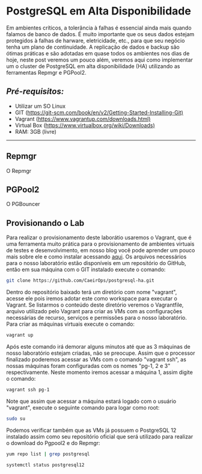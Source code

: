 # PostgreSQL em Alta Disponibilidade

Em ambientes críticos, a tolerância à falhas é essencial ainda mais quando falamos de banco de dados. É muito importante que os seus dados estejam protegidos à falhas de harware, eletricidade, etc., para que seu negócio tenha um plano de continuidade. A replicação de dados e backup são ótimas práticas e são adotadas em quase todos os ambientes nos dias de hoje, neste post veremos um pouco além, veremos aqui como implementar um o cluster de PostgreSQL em alta disponibilidade (HA) utilizando as ferramentas Repmgr e PGPool2.

## *Pré-requisitos:*

* Utilizar um SO Linux
* GIT (<https://git-scm.com/book/en/v2/Getting-Started-Installing-Git)>
* Vagrant (<https://www.vagrantup.com/downloads.html)>
* Virtual Box (<https://www.virtualbox.org/wiki/Downloads)>
* RAM: 3GB (livre)

---

## Repmgr

O Repmgr

## PGPool2

O PGBouncer

## Provisionando o Lab

Para realizar o provisionamento deste laborátio usaremos o Vagrant, que é uma ferramenta muito prática para o provisionamento de ambientes virtuais de testes e desenvolvimento, em nosso blog você pode aprender um pouco mais sobre ele e como instalar acessando [aqui](https://blog.4linux.com.br/virtualizacao-com-vagrant/).
Os arquivos necessários para o nosso laboratório estão disponíveis em um repositório do GitHub, então em sua máquina com o GIT instalado execute o comando:

```bash
git clone https://github.com/CaeirOps/postgresql-ha.git
````

Dentro do repositório baixado terá um diretório com nome "vagrant", acesse ele pois iremos adotar este como workspace para executar o Vagrant. Se listarmos o conteúdo deste diretório veremos o Vagrantfile, arquivo utilizado pelo Vagrant para criar as VMs com as configurações necessárias de recurso, serviços e permissões para o nosso laboratório. Para criar as máquinas virtuais execute o comando:

```bash
vagrant up
```

Após este comando irá demorar alguns minutos até que as 3 máquinas de nosso laboratório estejam criadas, não se preocupe.
Assim que o processor finalizado poderemos acessar as VMs com o comando "vagrant ssh", as nossas máquinas foram configuradas com os nomes "pg-1, 2 e 3" respectivamente. Neste momento iremos acessar a máquina 1, assim digite o comando:

```bash
vagrant ssh pg-1
````

Note que assim que acessar a máquina estará logado com o usuário "vagrant", execute o seguinte comando para logar como root:

```bash
sudo su
````
Podemos verificar também que as VMs já possuem o PostgreSQL 12 instalado assim como seu repositório oficial que será utilizado para realizar o download do Pgpool2 e do Repmgr:

```bash
yum repo list | grep postgresql

systemctl status postgresql12
```


